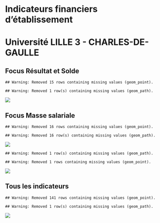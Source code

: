Indicateurs financiers d’établissement
================

# Université LILLE 3 - CHARLES-DE-GAULLE

## Focus Résultat et Solde

    ## Warning: Removed 15 rows containing missing values (geom_point).

    ## Warning: Removed 1 row(s) containing missing values (geom_path).

![](université_lille_3___charles_de_gaulle_files/figure-gfm/etab.focus-1.png)<!-- -->

## Focus Masse salariale

    ## Warning: Removed 16 rows containing missing values (geom_point).

    ## Warning: Removed 16 row(s) containing missing values (geom_path).

![](université_lille_3___charles_de_gaulle_files/figure-gfm/etab.focus.ms.et.pfe-1.png)<!-- -->

    ## Warning: Removed 1 row(s) containing missing values (geom_path).

    ## Warning: Removed 1 rows containing missing values (geom_point).

![](université_lille_3___charles_de_gaulle_files/figure-gfm/etab.focus.ms.vs.pfe-1.png)<!-- -->

## Tous les indicateurs

    ## Warning: Removed 141 rows containing missing values (geom_point).

    ## Warning: Removed 1 row(s) containing missing values (geom_path).

![](université_lille_3___charles_de_gaulle_files/figure-gfm/etab-1.png)<!-- -->
